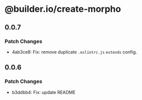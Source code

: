 # @builder.io/create-morpho

## 0.0.7

### Patch Changes

- 4ab3ce8: Fix: remove duplicate `.eslintrc.js` `extends` config.

## 0.0.6

### Patch Changes

- b3ddbb4: Fix: update README
